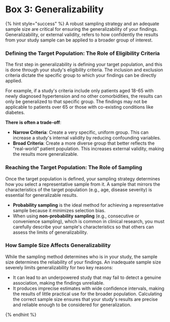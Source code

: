 # Box 3: Generalizability

{% hint style="success" %} 
A robust sampling strategy and an adequate sample size are critical for ensuring the generalizability of your findings. Generalizability, or external validity, refers to how confidently the results from your study sample can be applied to a broader group of interest.

### Defining the Target Population: The Role of Eligibility Criteria

The first step in generalizability is defining your target population, and this is done through your study's eligibility criteria. The inclusion and exclusion criteria dictate the specific group to which your findings can be directly applied.

For example, if a study's criteria include only patients aged 18-65 with newly diagnosed hypertension and no other comorbidities, the results can only be generalized to that specific group. The findings may not be applicable to patients over 65 or those with co-existing conditions like diabetes.

**There is often a trade-off**:

* **Narrow Criteria**: Create a very specific, uniform group. This can increase a study's internal validity by reducing confounding variables.
* **Broad Criteria**: Create a more diverse group that better reflects the "real-world" patient population. This increases external validity, making the results more generalizable.

### Reaching the Target Population: The Role of Sampling

Once the target population is defined, your sampling strategy determines how you select a representative sample from it. A sample that mirrors the characteristics of the target population (e.g., age, disease severity) is essential for generalizable results.

* **Probability sampling** is the ideal method for achieving a representative sample because it minimizes selection bias.
* When using **non-probability sampling** (e.g., consecutive or convenience sampling), which is common in clinical research, you must carefully describe your sample's characteristics so that others can assess the limits of generalizability.

### How Sample Size Affects Generalizability

While the sampling method determines who is in your study, the sample size determines the reliability of your findings. An inadequate sample size severely limits generalizability for two key reasons:

* It can lead to an underpowered study that may fail to detect a genuine association, making the findings unreliable.
* It produces imprecise estimates with wide confidence intervals, making the results of little practical use for the broader population.
Calculating the correct sample size ensures that your study's results are precise and reliable enough to be considered for generalization.

{% endhint %}
